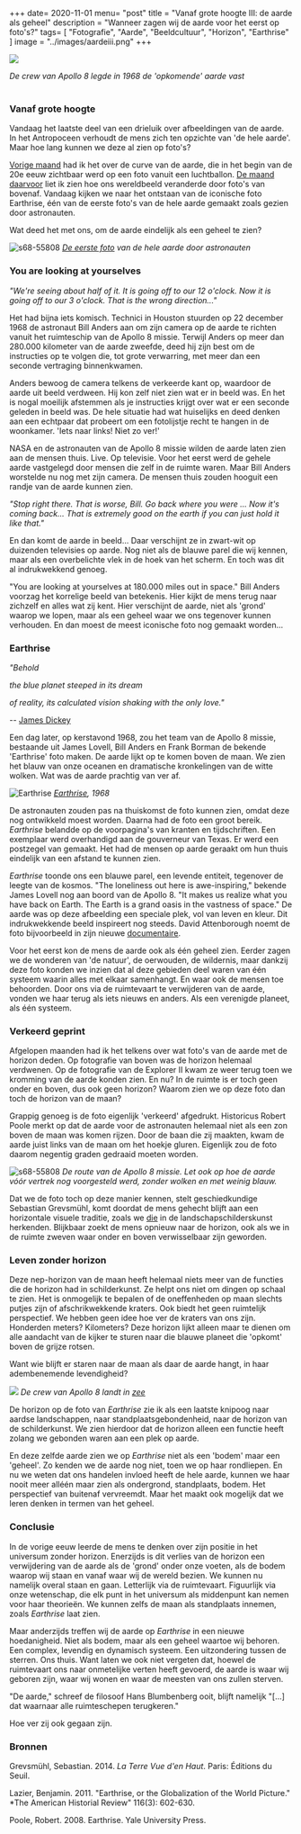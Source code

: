 +++
date= 2020-11-01
menu= "post"
title = "Vanaf grote hoogte III: de aarde als geheel"
description = "Wanneer zagen wij de aarde voor het eerst op foto's?"
tags= [
    "Fotografie",
    "Aarde",
    "Beeldcultuur",
    "Horizon",
	"Earthrise"
]
image = "../images/aardeiii.png" 
+++


![](https://www.nasa.gov/sites/default/files/thumbnails/image/1b-presentation13.jpg)

*De crew van Apollo 8 legde in 1968 de 'opkomende' aarde vast*
<br/><br/>


<!--more-->


### Vanaf grote hoogte
 
Vandaag het laatste deel van een drieluik over afbeeldingen van de aarde. In het Antropoceen verhoudt de mens zich ten opzichte van 'de hele aarde'. Maar hoe lang kunnen we deze al zien op foto's?

[Vorige maand](https://www.de-klos.net/curvevandeaarde2) had ik het over de curve van de aarde, die in het begin van de 20e eeuw zichtbaar werd op een foto vanuit een luchtballon. [De maand daarvoor](https://de-klos.net/curevandeaarde1) liet ik zien hoe ons wereldbeeld veranderde door foto's van bovenaf. Vandaag kijken we naar het ontstaan van de iconische foto Earthrise, één van de eerste foto's van de hele aarde gemaakt zoals gezien door astronauten. 

Wat deed het met ons, om de aarde eindelijk als een geheel te zien? 


![](https://github.com/Boreque/deklos/blob/master/static/images/s68-55808.jpg?raw=true "s68-55808")
*[De eerste foto](https://spaceflight.nasa.gov/gallery/images/apollo/apollo8/html/s68-55809.html) van de hele aarde door astronauten* 

### You are looking at yourselves

_"We're seeing about half of it. It is going off to our 12 o'clock. Now it is going off to our 3 o'clock. That is the wrong direction..."_ 

Het had bijna iets komisch. Technici in Houston stuurden op 22 december 1968 de astronaut Bill Anders aan om zijn camera op de aarde te richten vanuit het ruimteschip van de Apollo 8 missie. Terwijl Anders op meer dan 280.000 kilometer van de aarde zweefde, deed hij zijn best om de instructies op te volgen die, tot grote verwarring, met meer dan een seconde vertraging binnenkwamen. 

Anders bewoog de camera telkens de verkeerde kant op, waardoor de aarde uit beeld verdween. Hij kon zelf niet zien wat er in beeld was. En het is nogal moeilijk afstemmen als je instructies krijgt over wat er een seconde geleden in beeld was. De hele situatie had wat huiselijks en deed denken aan een echtpaar dat probeert om een fotolijstje recht te hangen in de woonkamer. 'Iets naar links! Niet zo ver!'

NASA en de astronauten van de Apollo 8 missie wilden de aarde laten zien aan de mensen thuis. Live. Op televisie. Voor het eerst werd de gehele aarde vastgelegd door mensen die zelf in de ruimte waren. Maar Bill Anders worstelde nu nog met zijn camera. De mensen thuis zouden hooguit een randje van de aarde kunnen zien. 

_"Stop right there. That is worse, Bill. Go back where you were ... Now it's coming back... That is extremely good on the earth if you can just hold it like that."_ 

En dan komt de aarde in beeld... Daar verschijnt ze in zwart-wit op duizenden televisies op aarde. Nog niet als de blauwe parel die wij kennen, maar als een overbelichte vlek in de hoek van het scherm. En toch was dit al indrukwekkend genoeg.

"You are looking at yourselves at 180.000 miles out in space." Bill Anders voorzag het korrelige beeld van betekenis. Hier kijkt de mens terug naar zichzelf en alles wat zij kent. Hier verschijnt de aarde, niet als 'grond' waarop we lopen, maar als een geheel waar we ons tegenover kunnen verhouden. En dan moest de meest iconische foto nog gemaakt worden...

### Earthrise

_"Behold_

_the blue planet steeped in its dream_

_of reality, its calculated vision shaking with the only love."_

-- [James Dickey](https://www.theguardian.com/artanddesign/2018/dec/22/behold-blue-plant-photograph-earthrise)

Een dag later, op kerstavond 1968, zou het team van de Apollo 8 missie, bestaande uit James Lovell, Bill Anders en Frank Borman de bekende 'Earthrise' foto maken. De aarde lijkt op te komen boven de maan. We zien het blauw van onze oceanen en dramatische kronkelingen van de witte wolken. Wat was de aarde prachtig van ver af. 

![](https://github.com/Boreque/deklos/blob/master/static/images/earthrise.jpg?raw=true "Earthrise")
_[Earthrise](https://www.nasa.gov/sites/default/files/images/297755main_GPN-2001-000009_full.jpg), 1968_

De astronauten zouden pas na thuiskomst de foto kunnen zien, omdat deze nog ontwikkeld moest worden. Daarna had de foto een groot bereik. _Earthrise_ belandde op de voorpagina's van kranten en tijdschriften. Een exemplaar werd overhandigd aan de gouverneur van Texas. Er werd een postzegel van gemaakt. Het had de mensen op aarde geraakt om hun thuis eindelijk van een afstand te kunnen zien. 

*Earthrise* toonde ons een blauwe parel, een levende entiteit, tegenover de leegte van de kosmos. "The loneliness out here is awe-inspiring," bekende James Lovell nog aan boord van de Apollo 8. "It makes us realize what you have back on Earth. The Earth is a grand oasis in the vastness of space." De aarde was op deze afbeelding een speciale plek, vol van leven en kleur. Dit indrukwekkende beeld inspireert nog steeds. David Attenborough noemt de foto bijvoorbeeld in zijn nieuwe [documentaire](https://www.netflix.com/nl-en/title/80216393).

Voor het eerst kon de mens de aarde ook als één geheel zien. Eerder zagen we de wonderen van 'de natuur', de oerwouden, de wildernis, maar dankzij deze foto konden we inzien dat al deze gebieden deel waren van één systeem waarin alles met elkaar samenhangt. En waar ook de mensen toe behoorden. Door ons via de ruimtevaart te verwijderen van de aarde, vonden we haar terug als iets nieuws en anders. Als een verenigde planeet, als één systeem.

### Verkeerd geprint

Afgelopen maanden had ik het telkens over wat foto's van de aarde met de horizon deden. Op fotografie van boven was de horizon helemaal verdwenen. Op de fotografie van de Explorer II kwam ze weer terug toen we kromming van de aarde konden zien. En nu? In de ruimte is er toch geen onder en boven, dus ook geen horizon? Waarom zien we op deze foto dan toch de horizon van de maan? 

Grappig genoeg is de foto eigenlijk 'verkeerd' afgedrukt. Historicus Robert Poole merkt op dat de aarde voor de astronauten helemaal niet als een zon boven de maan was komen rijzen. Door de baan die zij maakten, kwam de aarde juist links van de maan om het hoekje gluren. Eigenlijk zou de foto daarom negentig graden gedraaid moeten worden. 

![](https://github.com/Boreque/deklos/blob/master/static/images/apollo8plan.jpg?raw=true "s68-55808")
_De route van de Apollo 8 missie. Let ook op hoe de aarde vóór vertrek nog voorgesteld werd, zonder wolken en met weinig blauw._


Dat we de foto toch op deze manier kennen, stelt geschiedkundige Sebastian Grevsmühl, komt doordat de mens gehecht blijft aan een horizontale visuele traditie, zoals we [die](https://www.de-klos.net/posts/curvevandeaarde/) in de landschapschilderskunst herkenden. Blijkbaar zoekt de mens opnieuw naar de horizon, ook als we in de ruimte zweven waar onder en boven verwisselbaar zijn geworden. 

### Leven zonder horizon

Deze nep-horizon van de maan heeft helemaal niets meer van de functies die de horizon had in schilderkunst. Ze helpt ons niet om dingen op schaal te zien. Het is onmogelijk te bepalen of de oneffenheden op maan slechts putjes zijn of afschrikwekkende kraters. Ook biedt het geen ruimtelijk perspectief. We hebben geen idee hoe ver de kraters van ons zijn. Honderden meters? Kilometers? Deze horizon lijkt alleen maar te dienen om alle aandacht van de kijker te sturen naar die blauwe planeet die 'opkomt' boven de grijze rotsen. 

Want wie blijft er staren naar de maan als daar de aarde hangt, in haar adembenemende levendigheid? 

![](https://spacecenter.org/wp-content/uploads/2018/12/apollo-8-splashdown.jpg)
_De crew van Apollo 8 landt in [zee](https://spacecenter.org/wp-content/uploads/2018/12/apollo-8-splashdown.jpg)_

De horizon op de foto van _Earthrise_ zie ik als een laatste knipoog naar aardse landschappen, naar standplaatsgebondenheid, naar de horizon van de schilderkunst. We zien hierdoor dat de horizon alleen een functie heeft zolang we gebonden waren aan een plek op aarde. 

En deze zelfde aarde zien we op _Earthrise_ niet als een 'bodem' maar een 'geheel'. Zo kenden we de aarde nog niet, toen we op haar rondliepen. En nu we weten dat ons handelen invloed heeft de hele aarde, kunnen we haar nooit meer alléén maar zien als ondergrond, standplaats, bodem. Het perspectief van buitenaf vervreemdt. Maar het maakt ook mogelijk dat we leren denken in termen van het geheel. 

### Conclusie
 
In de vorige eeuw leerde de mens te denken over zijn positie in het universum zonder horizon. Enerzijds is dit verlies van de horizon een verwijdering van de aarde als de 'grond' onder onze voeten, als de bodem waarop wij staan en vanaf waar wij de wereld bezien. We kunnen nu namelijk overal staan en gaan. Letterlijk via de ruimtevaart. Figuurlijk via onze wetenschap, die elk punt in het universum als middenpunt kan nemen voor haar theorieën. We kunnen zelfs de maan als standplaats innemen, zoals _Earthrise_ laat zien. 

Maar anderzijds treffen wij de aarde op _Earthrise_ in een nieuwe hoedanigheid. Niet als bodem, maar als een geheel waartoe wij behoren. Een complex, levendig en dynamisch systeem. Een uitzondering tussen de sterren. Ons thuis. Want laten we ook niet vergeten dat, hoewel de ruimtevaart ons naar onmetelijke verten heeft gevoerd, de aarde is waar wij geboren zijn, waar wij wonen en waar de meesten van ons zullen sterven. 

"De aarde," schreef de filosoof Hans Blumbenberg ooit, blijft namelijk "[...] dat waarnaar alle ruimteschepen terugkeren." 

Hoe ver zij ook gegaan zijn. 

### Bronnen

Grevsmühl, Sebastian. 2014. *La Terre Vue d'en Haut*. Paris: Éditions du Seuil. 

Lazier, Benjamin. 2011. "Earthrise, or the Globalization of the World Picture." *The American Historial Review" 116(3): 602-630. 

Poole, Robert. 2008. Earthrise. Yale University Press. 

